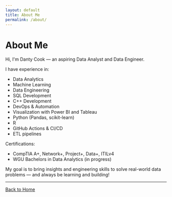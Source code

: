 ```yaml
---
layout: default
title: About Me
permalink: /about/
---
```


# About Me

Hi, I'm Danty Cook — an aspiring Data Analyst and Data Engineer.

I have experience in:

- Data Analytics
- Machine Learning
- Data Engineering
- SQL Development
- C++ Development
- DevOps & Automation
- Visualization with Power BI and Tableau
- Python (Pandas, scikit-learn)
- R
- GitHub Actions & CI/CD
- ETL pipelines

Certifications:

- CompTIA A+, Network+, Project+, Data+, ITILv4
- WGU Bachelors in Data Analytics (in progress)

My goal is to bring insights and engineering skills to solve real-world data problems — and always be learning and building!

---

[Back to Home](/)
